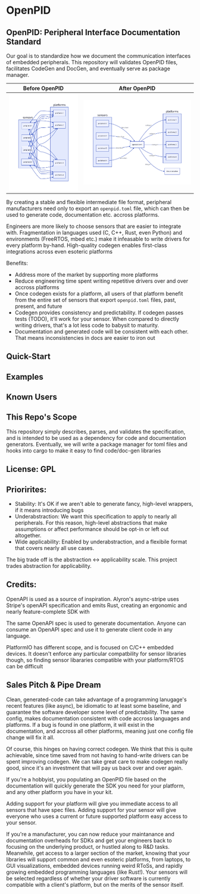 # OpenPID
## OpenPID: Peripheral Interface Documentation Standard
Our goal is to standardize how we document the communication interfaces of embedded peripherals. 
This repository will validates OpenPID files, facilitates CodeGen and DocGen, and eventually serve as package manager.

| Before OpenPID | After OpenPID |
| --- | --- |
| <img alt="Messy graph with edges between each platform and peripheral, representing the drivers that need to be implemented" src="./no_openpid.svg" width="300"/> | <img alt="Simpler graph with fewer edges. Each peripheral exports the same file format, which can be converted to any platform for which codegen exists" src="./pitch.svg" width="500"/> |

By creating a stable and flexible intermediate file format, peripheral manufacturers need only to export an `openpid.toml` file, which can then be used to generate code, documentation etc. accross platforms.

Engineers are more likely to choose sensors that are easier to integrate with. Fragmentation in languages used (C, C++, Rust, even Python) and environments (FreeRTOS, mbed etc.) make it infeasable to write drivers for every platform by-hand. High-quality codegen enables first-class integrations across even esoteric platforms

Benefits:
- Address more of the market by supporting more platforms
- Reduce engineering time spent writing repetitive drivers over and over accross platforms
- Once codegen exists for a platform, all users of that platform benefit from the entire set of sensors that export `openpid.toml` files, past, present, and future
- Codegen provides consistency and predictability. If codegen passes tests (TODO), it'll work for your sensor. When compared to directly writing drivers, that's a lot less code to babysit to maturity.
- Documentation and generated code will be consistent with each other. That means inconsistencies in docs are easier to iron out



## Quick-Start

## Examples

## Known Users

## This Repo's Scope
This repository simply describes, parses, and validates the specification, and is intended to be used as a dependency for code and documentation generators.
Eventually, we will write a package manager for toml files and hooks into cargo to make it easy to find code/doc-gen libraries

## License: GPL

## Priorirites:
- Stability: It's OK if we aren't able to generate fancy, high-level wrappers, if it means introducing bugs
- Underabstraction: We want this specification to apply to nearly all peripherals. For this reason, high-level abstractions that make assumptions or affect performance should be opt-in or left out altogether.
- Wide applicability: Enabled by underabstraction, and a flexibile format that covers nearly all use cases.

The big trade off is the abstraction <-> applicability scale. This project trades abstraction for applicability.

## Credits:
OpenAPI is used as a source of inspiration.
Alyron's async-stripe uses Stripe's openAPI specification and emits Rust, creating an ergonomic and nearly feature-complete SDK with

The same OpenAPI spec is used to generate documentation. Anyone can consume an OpenAPI spec and use it to generate client code in any language. 

PlatformIO has different scope, and is focused on C/C++ embedded devices. It doesn't enforce any particular compatbility for sensor libraries though, so finding sensor libararies compatible with your platform/RTOS can be difficult

## Sales Pitch & Pipe Dream
Clean, generated-code can take advantage of a programming lanugage's recent features (like async), be idiomatic to at least some baseline, and guarantee the software developer some level of predictability.
The same config, makes documentation consistent with code accross languages and platforms. If a bug is found in one platform, it will exist in the documentation, and accross all other platforms, meaning just one config file change will fix it all.

Of course, this hinges on having correct codegen. We think that this is quite achievable, since time saved from not having to hand-write drivers can be spent improving codegen. We can take great care to make codegen really good, since it's an investment that will pay us back over and over again.

If you're a hobbyist, you populating an OpenPID file based on the documentation will quickly generate the SDK you need for your platform, and any other platform you have in your kit. 

Adding support for your platform will give you immediate access to all sensors that have spec files. Adding support for your sensor will give everyone who uses a current or future supported platform easy access to your sensor.

If you're a manufacturer, you can now reduce your maintanance and documentation overheads for SDKs and get your engineers back to focusing on the underlying product, or hustled along to R&D tasks. Meanwhile, get access to a larger section of the market, knowing that your libraries will support common and even esoteric platforms, from laptops, to GUI visualizations, embedded devices running weird RToSs, and rapidly growing embedded programming languages (like Rust!). Your sensors will be selected regardless of whether your driver software is currently compatible with a client's platform, but on the merits of the sensor itself.
